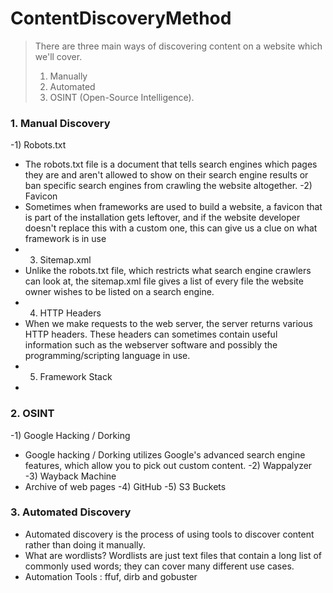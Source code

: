 


# ContentDiscoveryMethod 
>There are three main ways of discovering content on a website which we'll cover.
>1) Manually
>2) Automated
>3) OSINT (Open-Source Intelligence).

### 1. Manual Discovery
-1) Robots.txt
- The robots.txt file is a document that tells search engines which pages they are and aren't allowed to show on their search engine results or ban specific search engines from crawling the website altogether.
-2) Favicon 
- Sometimes when frameworks are used to build a website, a favicon that is part of the installation gets leftover, and if the website developer doesn't replace this with a custom one, this can give us a clue on what framework is in use
- 3) Sitemap.xml
- Unlike the robots.txt file, which restricts what search engine crawlers can look at, the sitemap.xml file gives a list of every file the website owner wishes to be listed on a search engine.
- 4) HTTP Headers
- When we make requests to the web server, the server returns various HTTP headers. These headers can sometimes contain useful information such as the webserver software and possibly the programming/scripting language in use. 
- 5) Framework Stack
- 

### 2. OSINT
-1) Google Hacking / Dorking
- Google hacking / Dorking utilizes Google's advanced search engine features, which allow you to pick out custom content.
-2) Wappalyzer
-3) Wayback Machine
- Archive of web pages
-4) GitHub 
-5) S3 Buckets

### 3. Automated Discovery
- Automated discovery is the process of using tools to discover content rather than doing it manually. 
- What are wordlists? Wordlists are just text files that contain a long list of commonly used words; they can cover many different use cases.
- Automation Tools :  ffuf, dirb and gobuster
